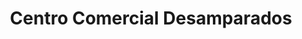 ---
title: "Centro Comercial Desamparados"
url: /desamparados/centro-comercial-desamparados/
shop: Einkaufszentrum
---